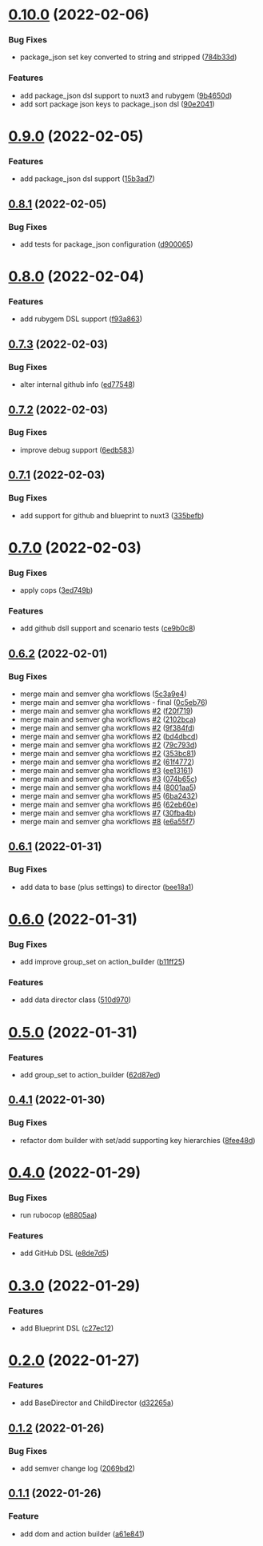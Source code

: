 # [0.10.0](https://github.com/klueless-io/k_director/compare/v0.9.0...v0.10.0) (2022-02-06)


### Bug Fixes

* package_json set key converted to string and stripped ([784b33d](https://github.com/klueless-io/k_director/commit/784b33db2a045e8273e4e5a30747f0b05cc50cfd))


### Features

* add package_json dsl support to nuxt3 and rubygem ([9b4650d](https://github.com/klueless-io/k_director/commit/9b4650d48deaeb158ef25300b12f9de5725bf2c0))
* add sort package json keys to package_json dsl ([90e2041](https://github.com/klueless-io/k_director/commit/90e2041759714faa1333c51226102e7ab8041a0a))

# [0.9.0](https://github.com/klueless-io/k_director/compare/v0.8.1...v0.9.0) (2022-02-05)


### Features

* add package_json dsl support ([15b3ad7](https://github.com/klueless-io/k_director/commit/15b3ad7472a3374e646c391a7271fb7782636afe))

## [0.8.1](https://github.com/klueless-io/k_director/compare/v0.8.0...v0.8.1) (2022-02-05)


### Bug Fixes

* add tests for package_json configuration ([d900065](https://github.com/klueless-io/k_director/commit/d900065bf810771841b97de03dfa9011c48c8e43))

# [0.8.0](https://github.com/klueless-io/k_director/compare/v0.7.3...v0.8.0) (2022-02-04)


### Features

* add rubygem DSL support ([f93a863](https://github.com/klueless-io/k_director/commit/f93a86338d703771ba43a8e9ed5e7c8e9d1a7778))

## [0.7.3](https://github.com/klueless-io/k_director/compare/v0.7.2...v0.7.3) (2022-02-03)


### Bug Fixes

* alter internal github info ([ed77548](https://github.com/klueless-io/k_director/commit/ed77548eee2f1cdd0c9799f0842b0e44e79ed2f4))

## [0.7.2](https://github.com/klueless-io/k_director/compare/v0.7.1...v0.7.2) (2022-02-03)


### Bug Fixes

* improve debug support ([6edb583](https://github.com/klueless-io/k_director/commit/6edb583e3aa467fbd77f4b30f2250dca9a170c7a))

## [0.7.1](https://github.com/klueless-io/k_director/compare/v0.7.0...v0.7.1) (2022-02-03)


### Bug Fixes

* add support for github and blueprint to nuxt3 ([335befb](https://github.com/klueless-io/k_director/commit/335befbc427e156f9fe52407641fe720e22b2bb3))

# [0.7.0](https://github.com/klueless-io/k_director/compare/v0.6.2...v0.7.0) (2022-02-03)


### Bug Fixes

* apply cops ([3ed749b](https://github.com/klueless-io/k_director/commit/3ed749b504264f93dfcfbc7c57fb10e91c1aca36))


### Features

* add github dsll support and scenario tests ([ce9b0c8](https://github.com/klueless-io/k_director/commit/ce9b0c8ad6df9dc1154074e9e23c5310919bd112))

## [0.6.2](https://github.com/klueless-io/k_director/compare/v0.6.1...v0.6.2) (2022-02-01)


### Bug Fixes

* merge main and semver gha workflows ([5c3a9e4](https://github.com/klueless-io/k_director/commit/5c3a9e4a6f01129cc513760b86453a4201835765))
* merge main and semver gha workflows - final ([0c5eb76](https://github.com/klueless-io/k_director/commit/0c5eb76d8008d5ec869fdb9c9adcc306e6a51604))
* merge main and semver gha workflows [#2](https://github.com/klueless-io/k_director/issues/2) ([f20f719](https://github.com/klueless-io/k_director/commit/f20f719f5f82d5761b9886b1d294750a761a7376))
* merge main and semver gha workflows [#2](https://github.com/klueless-io/k_director/issues/2) ([2102bca](https://github.com/klueless-io/k_director/commit/2102bca3ebe67d75e4d8d6c12cf962420371264c))
* merge main and semver gha workflows [#2](https://github.com/klueless-io/k_director/issues/2) ([9f384fd](https://github.com/klueless-io/k_director/commit/9f384fd88ab7ec39fd15b256b61c146e113f4a8d))
* merge main and semver gha workflows [#2](https://github.com/klueless-io/k_director/issues/2) ([bd4dbcd](https://github.com/klueless-io/k_director/commit/bd4dbcd842f5dee4dabc7eb9495a6f143a02d3ef))
* merge main and semver gha workflows [#2](https://github.com/klueless-io/k_director/issues/2) ([79c793d](https://github.com/klueless-io/k_director/commit/79c793d46accb10dc81a0bc0b9f8bbc451f03df7))
* merge main and semver gha workflows [#2](https://github.com/klueless-io/k_director/issues/2) ([353bc81](https://github.com/klueless-io/k_director/commit/353bc81eab7759fba7be3d12ca73293699c70146))
* merge main and semver gha workflows [#2](https://github.com/klueless-io/k_director/issues/2) ([61f4772](https://github.com/klueless-io/k_director/commit/61f4772cac5400b0085f9081a46f8fbc68471534))
* merge main and semver gha workflows [#3](https://github.com/klueless-io/k_director/issues/3) ([ee13161](https://github.com/klueless-io/k_director/commit/ee131618a66dea1a0996f4be897bcfe6b902482f))
* merge main and semver gha workflows [#3](https://github.com/klueless-io/k_director/issues/3) ([074b65c](https://github.com/klueless-io/k_director/commit/074b65cfd95d1e6fc355f8ec0d47f03ec6c9b867))
* merge main and semver gha workflows [#4](https://github.com/klueless-io/k_director/issues/4) ([8001aa5](https://github.com/klueless-io/k_director/commit/8001aa5be830197baaa5e956c6b5bd010479fd60))
* merge main and semver gha workflows [#5](https://github.com/klueless-io/k_director/issues/5) ([6ba2432](https://github.com/klueless-io/k_director/commit/6ba2432126c8c1fe5e157d470e6c8609cea174d6))
* merge main and semver gha workflows [#6](https://github.com/klueless-io/k_director/issues/6) ([62eb60e](https://github.com/klueless-io/k_director/commit/62eb60e55dbfed3aa16faf17e137b39505e2e8a8))
* merge main and semver gha workflows [#7](https://github.com/klueless-io/k_director/issues/7) ([30fba4b](https://github.com/klueless-io/k_director/commit/30fba4b7da6aced100dfd68a750e051f6ddc0da8))
* merge main and semver gha workflows [#8](https://github.com/klueless-io/k_director/issues/8) ([e6a55f7](https://github.com/klueless-io/k_director/commit/e6a55f73235a556861140358592f6b5d031dec24))

## [0.6.1](https://github.com/klueless-io/k_director/compare/v0.6.0...v0.6.1) (2022-01-31)


### Bug Fixes

* add data to base (plus settings) to director ([bee18a1](https://github.com/klueless-io/k_director/commit/bee18a1eda36d802611c5cf354031963daa82c69))

# [0.6.0](https://github.com/klueless-io/k_director/compare/v0.5.0...v0.6.0) (2022-01-31)


### Bug Fixes

* add improve group_set on action_builder ([b11ff25](https://github.com/klueless-io/k_director/commit/b11ff25475d48c07af67f3e82bff58ab903ae4a5))


### Features

* add data director class ([510d970](https://github.com/klueless-io/k_director/commit/510d9701480a57580b0cc4f4a58398ce7752a431))

# [0.5.0](https://github.com/klueless-io/k_director/compare/v0.4.1...v0.5.0) (2022-01-31)


### Features

* add group_set to action_builder ([62d87ed](https://github.com/klueless-io/k_director/commit/62d87ed27cb1479cf5ba3a2fa8cac70fa71f63fd))

## [0.4.1](https://github.com/klueless-io/k_director/compare/v0.4.0...v0.4.1) (2022-01-30)


### Bug Fixes

* refactor dom builder with set/add supporting key hierarchies ([8fee48d](https://github.com/klueless-io/k_director/commit/8fee48d12dfb37210ed87d0fb22222bd2db3da28))

# [0.4.0](https://github.com/klueless-io/k_director/compare/v0.3.0...v0.4.0) (2022-01-29)


### Bug Fixes

* run rubocop ([e8805aa](https://github.com/klueless-io/k_director/commit/e8805aaddfde04ba1def563d3f7e5e311fa2841a))


### Features

* add GitHub DSL ([e8de7d5](https://github.com/klueless-io/k_director/commit/e8de7d599af16be9dced907617d534f029e1e1ad))

# [0.3.0](https://github.com/klueless-io/k_director/compare/v0.2.0...v0.3.0) (2022-01-29)


### Features

* add Blueprint DSL ([c27ec12](https://github.com/klueless-io/k_director/commit/c27ec124b8c55b84f2dfd67f37de6ab2c4fb8d22))

# [0.2.0](https://github.com/klueless-io/k_director/compare/v0.1.2...v0.2.0) (2022-01-27)


### Features

* add BaseDirector and ChildDirector ([d32265a](https://github.com/klueless-io/k_director/commit/d32265a1e46811bde6bdfbef4b8c9dc8602a8f88))

## [0.1.2](https://github.com/klueless-io/k_director/compare/v0.1.1...v0.1.2) (2022-01-26)


### Bug Fixes

* add semver change log ([2069bd2](https://github.com/klueless-io/k_director/commit/2069bd24b9d32649c666480da76781514beeecf3))


## [0.1.1](https://github.com/klueless-io/k_director/compare/v0.1.0...v0.1.1) (2022-01-26)

### Feature

* add dom and action builder ([a61e841](https://github.com/klueless-io/k_director/commit/a61e841a40f544f4751e4aaa012d60a447d2dfab))
